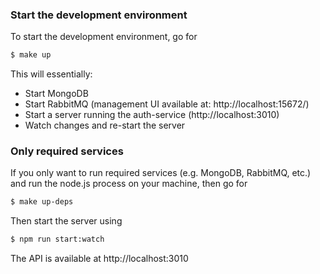 

### Start the development environment

To start the development environment, go for

```sh
$ make up
```

This will essentially:

- Start MongoDB
- Start RabbitMQ (management UI available at: http://localhost:15672/)
- Start a server running the auth-service (http://localhost:3010)
- Watch changes and re-start the server


### Only required services

If you only want to run required services (e.g. MongoDB, RabbitMQ, etc.) and run the node.js process on your machine, then go for

```sh
$ make up-deps
```

Then start the server using

```sh
$ npm run start:watch
```

The API is available at http://localhost:3010